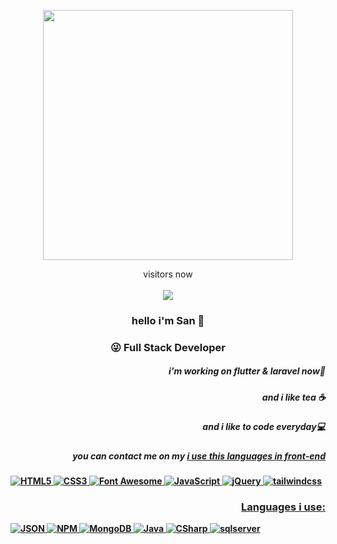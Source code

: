 <p align="center"> 
  <img src="https://cdn.dribbble.com/users/1059583/screenshots/4171367/coding-freak.gif" width="400" />
</p>

<p align="center"> 
 visitors now<br><br>
  <img src="https://profile-counter.glitch.me/sanranj87/count.svg" />
</p>

<h3 align="center">hello i'm San 👋</h1>
<h3 align="center" dir="rtl">Full Stack Developer  😜</h3>

<h5 align="right"><b>i'm working on flutter & laravel now🌱</b></h3>
<h5 align="right"><b>and i like tea ☕</b></h3>
<h5 align="right"><b>and i like to code everyday💻</b></h3>
<h5 align="right"><b>you can contact me on my <a href="https://discord.gg/fPa7Ewb3>>Discord Server</a> Or <strong> San 🎶#3543</strong></b></h3>



<h3 align="right"><b>i use this languages in front-end</b></h3>

![HTML5](https://img.shields.io/badge/-HTML5-000000?style=flat&logo=html5&logoColor=ffffff&labelColor=E34F26)
![CSS3](https://img.shields.io/badge/-CSS3-000000?style=flat&logo=css3&logoColor=ffffff&labelColor=1572B6) 
![Font Awesome](https://img.shields.io/badge/-font%20awesome-000000?style=flat&logo=font-awesome&logoColor=339AF0&labelColor=ffffff)
![JavaScript](https://img.shields.io/badge/-JavaScript-000000?style=flat&logo=javascript)
![jQuery](https://img.shields.io/badge/-jQuery-000000?style=flat&logo=jQuery&logoColor=0769AD&labelColor=ffffff)
![tailwindcss](https://img.shields.io/badge/-tailwindcss-000000?style=flat&logo=tailwindcss&logoColor=ffffff&labelColor=563D7C)

<h3 align="right"><b>Languages i use:</b></h3>

![JSON](https://img.shields.io/badge/-JSON-000000?style=flat&logo=JSON&logoColor=000000&labelColor=ffffff)
![NPM](https://img.shields.io/badge/-npm-000000?style=flat&logo=npm&labelColor=ffffff)
![MongoDB](https://img.shields.io/badge/-mongodb-000000?style=flat&logo=mongodb&labelColor=ffffff)
![Java](https://img.shields.io/badge/-Java-000000?style=flat&logo=Java&logoColor=ffffff&labelColor=118CC8)
![CSharp](https://img.shields.io/badge/-CSharp-000000?style=flat&logo=CSharp&logoColor=ffffff&labelColor=9C75D5)
![sqlserver](https://img.shields.io/badge/-sqlserver-000000?style=flat&logo=sqlserver&logoColor=ffffff&labelColor=000)

